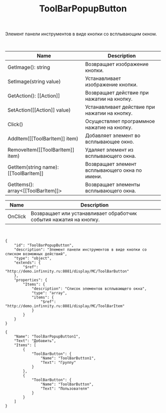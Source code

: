 ﻿---
layout: default
title: ToolBarPopupButton
position: 2
categories: 
tags: 
---

Элемент панели инструментов в виде кнопки со всплывающим окном.

 

|Name|Description|
|----|-----------|
|GetImage(): string|Возвращает изображение кнопки.|
|SetImage(string value)|Устанавливает изображение кнопки.|
|GetAction(): [[Action]]|Возвращает действие при нажатии на кнопку.|
|SetAction([[Action]] value)|Устанавливает действие при нажатии на кнопку.|
|Click()|Осуществляет программное нажатие на кнопку.|
|AddItem([[ToolBarItem]] item)|Добавляет элемент во всплывающее окно.|
|RemoveItem([[ToolBarItem]] item)|Удаляет элемент из всплывающего окна.|
|GetItem(string name): [[ToolBarItem]]|Возвращает элемент всплывающего окна по имени.|
|GetItems(): array<[[ToolBarItem]]>|Возвращает элементы всплывающего окна.|

|Name|Description|
|----|-----------|
|OnClick|Возвращает или устанавливает обработчик события нажатия на кнопку.|

  

```
{
	"id": "ToolBarPopupButton",
	"description": "Элемент панели инструментов в виде кнопки со списком возможных действий",
	"type": "object",
	"extends": {
		"$ref": "http://demo.infinnity.ru:8081/display/MC/ToolBarButton"
	},
	"properties": {
		"Items": {
			"description": "Список элементов всплывающего окна",
			"type": "array",
			"items": {
				"$ref": "http://demo.infinnity.ru:8081/display/MC/ToolBarItem"
			}
		}
	}
}
```

```
{
	"Name": "ToolBarPopupButton1",
	"Text": "Добавить",
	"Items": [
		{
			"ToolBarButton": {
				"Name": "ToolBarButton1",
				"Text": "Группу"
			}
		},
		{
			"ToolBarButton": {
				"Name": "ToolBarButton",
				"Text": "Пользователя"
			}
		}
	]
}
```

